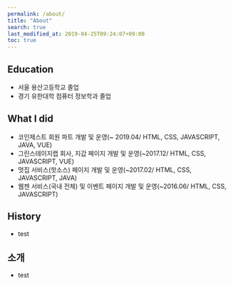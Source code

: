 ```yaml
---
permalink: /about/
title: "About"
search: true
last_modified_at: 2019-04-25T09:24:07+09:00
toc: true
---
```


## Education
 - 서울 용산고등학교 졸업
 - 경기 유한대학 컴퓨터 정보학과 졸업

## What I did
 - 코인제스트 회원 파트 개발 및 운영(~ 2019.04/ HTML, CSS, JAVASCRIPT, JAVA, VUE)
 - 그린스테이지랩 회사, 지갑 페이지 개발 및 운영(~2017.12/ HTML, CSS, JAVASCRIPT, VUE)
 - 멋집 서비스(핫소스) 페이지 개발 및 운영(~2017.02/ HTML, CSS, JAVASCRIPT, JAVA)
 - 웹젠 서비스(국내 전체) 및 이벤트 페이지 개발 및 운영(~2016.06/ HTML, CSS, JAVASCRIPT)

## History
 - test

## 소개
 - test
